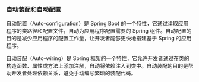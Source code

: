 ### 自动装配和自动配置

自动配置（Auto-configuration）是 Spring Boot 的一个特性，它通过读取应用程序的类路径和配置文件，自动为应用程序配置需要的 Spring 组件。自动配置的目的是减少应用程序的配置工作量，让开发者能够更快地搭建基于 Spring 的应用程序。

自动装配（Auto-wiring）是 Spring 框架的一个特性，它允许开发者通过在类的构造函数、属性或方法上添加注解，自动将依赖注入到类中。自动装配的目的是帮助开发者处理依赖关系，避免手动编写繁琐的装配代码。